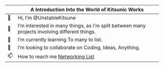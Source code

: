 |    | A Introduction Into the World of Kitsunic Works                                              |
|----|----------------------------------------------------------------------------------------------|
| 👋| Hi, I’m @UnstableKitsune                                                                     
| 👀| I’m interested in many things, as i'm split between many projects involving different things.
| 🌱| I’m currently learning To many to list.
| 💞️| I’m looking to collaborate on Coding, Ideas, Anything.
| 📫| How to reach me [Networking List](https://qrc.yifftech.org/u/unstable)
<!---
UnstableKitsune/UnstableKitsune is a ✨ special ✨ repository because its `README.md` (this file) appears on your GitHub profile.
You can click the Preview link to take a look at your changes.
--->
